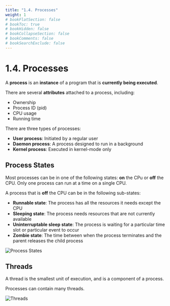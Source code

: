 ```yaml
---
title: "1.4. Processes"
weight: 1
# bookFlatSection: false
# bookToc: true
# bookHidden: false
# bookCollapseSection: false
# bookComments: false
# bookSearchExclude: false
---
```


# 1.4. Processes

A **process** is an **instance** of a program that is **currently being executed**.

There are several **attributes** attached to a process, including:

- Ownership
- Process ID (pid)
- CPU usage
- Running time

There are three types of processes:

- **User process**: Initiated by a regular user
- **Daemon process**: A process designed to run in a background
- **Kernel process**: Executed in kernel-mode only

## Process States

Most processes can be in one of the following states: **on** the CPu or **off** the CPU. Only one process can run at a time on a single CPU.

A process that is **off** the CPU can be in the following sub-states:

- **Runnable state**: The process has all the resources it needs except the CPU
- **Sleeping state**: The process needs resources that are not currently available
- **Uninterruptable sleep state**: The process is waiting for a particular time slot or particular event to occur
- **Zombie state**: The time between when the process terminates and the parent releases the child process

![Process States](/img/cyber-security/y1/process-states.png)

## Threads

A thread is the smallest unit of execution, and is a component of a process.

Processes can contain many threads.

![Threads](/img/cyber-security/y1/process-threads.png)

